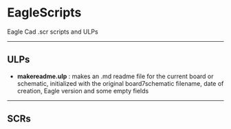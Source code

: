 # EagleScripts
Eagle Cad .scr scripts and ULPs

---
## ULPs

 - **makereadme.ulp** : makes an .md readme file for the current board or schematic, initialized with the original board7schematic filename, date of creation, Eagle version and some empty fields

---
## SCRs
